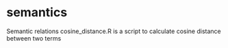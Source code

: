 # semantics
Semantic relations 
cosine_distance.R  is a script to calculate cosine distance between two terms                              
